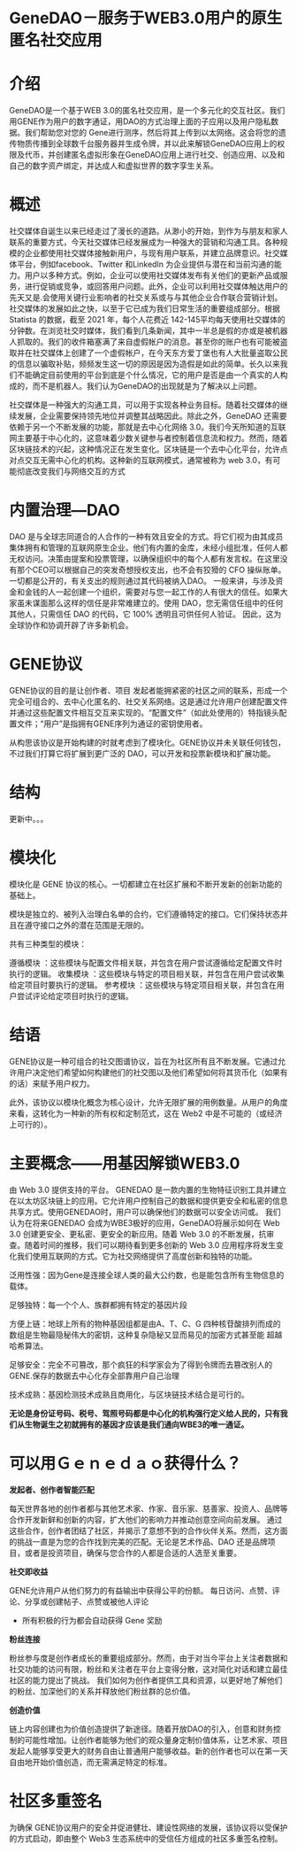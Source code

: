 # GeneDAO－服务于WEB3.0用户的原生匿名社交应用

# 介绍

GeneDAO是一个基于WEB 3.0的匿名社交应用，是一个多元化的交互社区。我们用GENE作为用户的数字通证，用DAO的方式治理上面的子应用以及用户隐私数据。我们帮助您对您的 Gene进行测序，然后将其上传到以太网络。这会将您的遗传物质传播到全球数千台服务器并生成令牌，并以此来解锁GeneDAO应用上的权限及代币，并创建匿名虚拟形象在GeneDAO应用上进行社交、创造应用、以及和自己的数字资产绑定，并达成人和虚拟世界的数字孪生关系。


# 概述
社交媒体自诞生以来已经走过了漫长的道路。从渺小的开始，到作为与朋友和家人联系的重要方式，今天社交媒体已经发展成为一种强大的营销和沟通工具。各种规模的企业都使用社交媒体接触新用户，与现有用户联系，并建立品牌意识。社交媒体平台，例如facebook、Twitter 和LinkedIn 为企业提供与潜在和当前沟通的能力。用户以多种方式。例如，企业可以使用社交媒体发布有关他们的更新产品或服务，进行促销或竞争，或回答用户问题。此外，企业可以利用社交媒体触达用户的先天又是.会使用关键行业影响者的社交关系或与与其他企业合作联合营销计划。社交媒体的发展如此之快，以至于它已成为我们日常生活的重要组成部分。根据 Statista 的数据，截至 2021 年，每个人花费近 142-145平均每天使用社交媒体的分钟数。在浏览社交时媒体，我们看到几条新闻，其中一半总是假的亦或是被机器人抓取的。我们的收件箱塞满了来自虚假帐户的消息。甚至你的账户也有可能被盗取并在社交媒体上创建了一个虚假帐户，在今天东方爱丁堡也有人大批量盗取公民的信息以骗取补贴，频频发生这一切的原因是因为造假是如此的简单。长久以来我们不能确定目前使用的平台到底是个什么情况，它的用户是否是由一个真实的人构成的，而不是机器人。我们认为GeneDAO的出现就是为了解决以上问题。

社交媒体是一种强大的沟通工具，可以用于实现各种业务目标。随着社交媒体的继续发展，企业需要保持领先地位并调整其战略因此。除此之外，GeneDAO 还需要依赖于另一个不断发展的功能，那就是去中心化网络 3.0。我们今天所知道的互联网主要基于中心化的，这意味着少数关键参与者控制着信息流和权力。然而，随着区块链技术的兴起，这种情况正在发生变化。区块链是一个去中心化平台，允许点对点交互无需中心化的机构。这种新的互联网模式，通常被称为 web 3.0，有可能彻底改变我们与网络交互的方式

# 内置治理—DAO
DAO 是与全球志同道合的人合作的一种有效且安全的方式。将它们视为由其成员集体拥有和管理的互联网原生企业。他们有内置的金库，未经小组批准，任何人都无权访问。决策由提案和投票管理，以确保组织中的每个人都有发言权。在这里没有那个CEO可以根据自己的突发奇想授权支出，也不会有狡猾的 CFO 操纵账单。一切都是公开的，有关支出的规则通过其代码被纳入DAO。
一般来讲，与涉及资金和金钱的人一起创建一个组织，需要对与您一起工作的人有很大的信任。如果大家虽未谋面那么这样的信任是非常难建立的。使用 DAO，您无需信任组中的任何其他人，只需信任 DAO 的代码，它 100% 透明且可供任何人验证。
因此，这为全球协作和协调开辟了许多新机会。

# GENE协议
GENE协议的目的是让创作者、项目
发起者能拥紧密的社区之间的联系，形成一个完全可组合的、去中心化匿名的、社交关系网络。这是通过允许用户创建配置文件并通过这些配置文件相互交互来实现的。“配置文件”（如此处使用的）特指镜头配置文件；“用户”是指拥有GENE序列为通证的密钥使用者。

从构思该协议是开始构建的时就考虑到了模块化。GENE协议并未关联任何钱包，不过我们打算它将扩展到更广泛的 DAO，可以开发和投票新模块和扩展功能。


# 结构
更新中。。。
# 模块化

模块化是 GENE 协议的核心。一切都建立在社区扩展和不断开发新的创新功能的基础上。

模块是独立的、被列入治理白名单的合约，它们遵循特定的接口。它们保持状态并且在遵守接口之外的潜在范围是无限的。

共有三种类型的模块：

遵循模块
：这些模块与配置文件相关联，并包含在用户尝试遵循给定配置文件时执行的逻辑。
收集模块
：这些模块与特定的项目相关联，并包含在用户尝试收集给定项目时要执行的逻辑。
参考模块
：这些模块与特定项目相关联，并包含在用户尝试评论给定项目时执行的逻辑。


# 结语
GENE协议是一种可组合的社交图谱协议，旨在为社区所有且不断发展。它通过允许用户决定他们希望如何构建他们的社交图以及他们希望如何将其货币化（如果有的话）来赋予用户权力。

此外，该协议以模块化概念为核心设计，允许无限扩展的用例数量。从用户的角度来看，这转化为一种新的所有权和定制范式，这在 Web2 中是不可能的（或经济上可行的）。

# 主要概念——用基因解锁WEB3.0

由 Web 3.0 提供支持的平台。 GENEDAO 是一款内置的生物特征识别工具并建立在以太坊区块链上的应用。它允许用户控制自己的数据和提供更安全和私密的信息共享方式。使用GENEDAO时，用户可以确保他们的数据可以安全访问或。 我们认为在将来GENEDAO 会成为WBE3极好的应用，GeneDAO将展示如何在 Web 3.0 创建更安全、更私密、更安全的新应用。随着 Web 3.0 的不断发展，抗审查。随着时间的推移，我们可以期待看到更多创新的 Web 3.0 应用程序将发生变化我们使用互联网的方式。它为社交网络提供了高度创新和独特的功能。

泛用性强：因为Gene是连接全球人类的最大公约数，也是能包含所有生物信息的载体。

足够独特：每一个个人、族群都拥有特定的基因片段

方便上链：地球上所有的物种基因组都是由A、T、C、G 四种核苷酸排列而成的数组是生物最隐秘伟大的密钥，这种复杂隐秘又显而易见的加密方式甚至能 超越哈希算法。

足够安全：完全不可篡改，那个疯狂的科学家会为了得到令牌而去篡改别人的GENE.保存的数据去中心化存全部靠用户自己治理

技术成熟：基因检测技术成熟且商用化，与区块链技术结合是可行的。

**无论是身份证号码、税号、驾照号码都是中心化的机构强行定义给人民的，只有我们从生物诞生之初就拥有的基因才应该是我们通向WBE3的唯一通证。**


# 可以用Ｇｅｎｅｄａｏ获得什么？

**发起者、创作者智能匹配**

每天世界各地的创作者都与其他艺术家、作家、音乐家、慈善家、投资人、品牌等合作开发新鲜和创新的内容，扩大他们的影响力并推动创意空间向前发展。
通过这些合作，创作者团结了社区，并揭示了意想不到的合作伙伴关系。然而，这方面的挑战一直是为您的合作找到完美的匹配。无论是艺术作品、DAO 还是品牌项目，或者是投资项目，确保与您合作的人都是合适的人选至关重要。

**社交即收益**

GENE允许用户从他们努力的有益输出中获得公平的份额。
每日访问、点赞、评论、分享或创建帖子、点赞或被他人评论
- 所有积极的行为都会自动获得 Gene 奖励

**粉丝连接**

粉丝参与度是创作者成长的重要组成部分。然而，由于对当今平台上关注者数据和社交功能的访问有限，粉丝和关注者在平台上变得分散，这对简化对话和建立最佳社区的能力提出了挑战。
我们如何为创作者提供工具和资源，以更好地了解他们的粉丝、加深他们的关系并释放他们粉丝群的总价值。

**创造价值**

链上内容创建也为价值创造提供了新途径。随着开放DAO的引入，创意和财务控制的可能性增加。让创作者能够为他们的观众量身定制价值体系，让艺术家、项目发起人能够享受更大的财务自由让普通用户能够收益。新的创作者也可以在第一天自由地开始价值创造，而无需满足特定的标准。


# 社区多重签名

为确保 GENE协议用户的安全并促进健壮、建设性网络的发展，该协议将以受保护的方式启动，即由整个 Web3 生态系统中的受信任方组成的社区多重签名控制。
